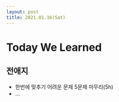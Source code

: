 ```yaml
---
layout: post
title: 2021.01.16(Sat)
---
```

# Today We Learned

## 전애지

- 한번에 맞추기 어려운 문제 5문제 마무리(5h)
- ...

